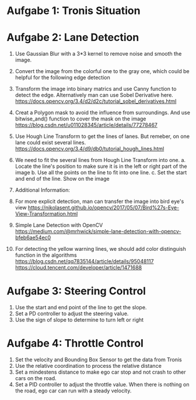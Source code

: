 # Aufgabe 1: Tronis Situation

# Aufgabe 2: Lane Detection
1. Use Gaussian Blur with a 3*3 kernel to remove noise and smooth the image.
2. Convert the image from the colorful one to the gray one, which could be helpful for the following edge detection
3. Transform the image into binary matrics and use Canny function to detect the edge.
   Alternatively man can use Sobel Derivative here.  
   https://docs.opencv.org/3.4/d2/d2c/tutorial_sobel_derivatives.html
4. Creat a Polygon mask to avoid the influence from surroundings. And use bitwise_and() function to cover the mask on the image
   https://blog.csdn.net/u011028345/article/details/77278467
5. Use Hough Line Transform to get the lines of lanes. But remeber, on one lane could exist several lines. 
   https://docs.opencv.org/3.4/d9/db0/tutorial_hough_lines.html
7. We need to fit the several lines from Hough Line Transform into one.
   a. Locate the line's position to make sure it is in the left or right part of the image
   b. Use all the points on the line to fit into one line.
   c. Set the start and end of the line. Show on the image

8. Additional Information:
1. For more explicit detection, man can transfer the image into bird eye's view
   https://nikolasent.github.io/opencv/2017/05/07/Bird%27s-Eye-View-Transformation.html
2. Simple Lane Detection with OpenCV
   https://medium.com/@mrhwick/simple-lane-detection-with-opencv-bfeb6ae54ec0
3. For detecting the yellow warning lines, we should add color distinguish function in the algorithms
   https://blog.csdn.net/qq7835144/article/details/95048117
   https://cloud.tencent.com/developer/article/1471688

# Aufgabe 3: Steering Control
1. Use the start and end point of the line to get the slope.
2. Set a PD controller to adjust the steering value.
3. Use the sign of slope to determine to turn left or right

# Aufgabe 4: Throttle Control
1. Set the velocity and Bounding Box Sensor to get the data from Tronis
2. Use the relative coordination to process the relative distance
3. Set a mindestens distance to make ego car stop and not crash to other cars on the road.
4. Set a PID controller to adjust the throttle value. When there is nothing on the road, ego car can run with a steady velocity.
